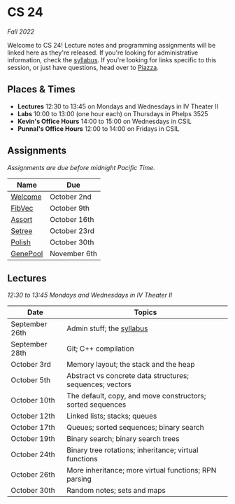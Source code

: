 # CS 24
_Fall 2022_

Welcome to CS 24!  Lecture notes and programming assignments will be linked here
as they're released. If you're looking for administrative information, check the
[syllabus](Syllabus.md).  If you're looking for links specific to this session,
or just have questions, head over to [Piazza](https://piazza.com/ucsb/fall2022/cs24).


## Places & Times

- **Lectures**  12:30 to 13:45 on Mondays and Wednesdays in IV Theater II
- **Labs**  10:00 to 13:00 (one hour each) on Thursdays in Phelps 3525
- **Kevin's Office Hours**  14:00 to 15:00 on Wednesdays in CSIL
- **Punnal's Office Hours**  12:00 to 14:00 on Fridays in CSIL


## Assignments

_Assignments are due before midnight Pacific Time._

| Name                 | Due
|----------------------|-----
| [Welcome](welcome)   | October   2nd
| [FibVec](fibvec)     | October   9th
| [Assort](assort)     | October  16th
| [Setree](setree)     | October  23rd
| [Polish](polish)     | October  30th
| [GenePool](genepool) | November  6th


## Lectures

_12:30 to 13:45 Mondays and Wednesdays in IV Theater II_

| Date           | Topics
|----------------|--------
| September 26th | Admin stuff; the [syllabus](Syllabus.md)
| September 28th | Git; C++ compilation
| October    3rd | Memory layout; the stack and the heap
| October    5th | Abstract vs concrete data structures; sequences; vectors
| October   10th | The default, copy, and move constructors; sorted sequences
| October   12th | Linked lists; stacks; queues
| October   17th | Queues; sorted sequences; binary search
| October   19th | Binary search; binary search trees
| October   24th | Binary tree rotations; inheritance; virtual functions
| October   26th | More inheritance; more virtual functions; RPN parsing
| October   30th | Random notes; sets and maps
